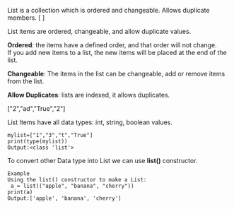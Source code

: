 List is a collection which is ordered and changeable. Allows duplicate members.   [ ]<br>

List items are ordered, changeable, and allow duplicate values.<br>

**Ordered**: the items have a defined order, and that order will not change. <br>
If you add new items to a list, the new items will be placed at the end of the list.<br>

**Changeable**: The items in the list can be changeable, add or remove items from the list. <br>

**Allow Duplicates**: lists are indexed, it allows duplicates. <br>

["2","ad","True","2"]<br>

List Items have all data types: int, string, boolean values.<br>
```
mylist=["1","3","t","True"]
print(type(mylist))
Output:<class 'list'>
```

To convert other Data type into List we can use **list()** constructor. <br>
```
Example
Using the list() constructor to make a List:
 a = list(("apple", "banana", "cherry")) 
print(a)
Output:['apple', 'banana', 'cherry']
```

